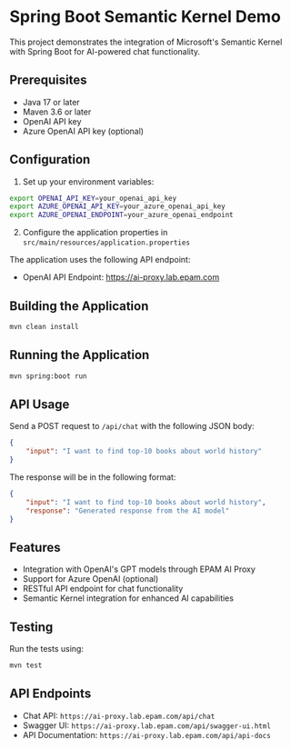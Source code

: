 # Spring Boot Semantic Kernel Demo

This project demonstrates the integration of Microsoft's Semantic Kernel with Spring Boot for AI-powered chat functionality.

## Prerequisites

- Java 17 or later
- Maven 3.6 or later
- OpenAI API key
- Azure OpenAI API key (optional)

## Configuration

1. Set up your environment variables:

```bash
export OPENAI_API_KEY=your_openai_api_key
export AZURE_OPENAI_API_KEY=your_azure_openai_api_key
export AZURE_OPENAI_ENDPOINT=your_azure_openai_endpoint
```

2. Configure the application properties in `src/main/resources/application.properties`

The application uses the following API endpoint:
- OpenAI API Endpoint: https://ai-proxy.lab.epam.com

## Building the Application

```bash
mvn clean install
```

## Running the Application

```bash
mvn spring:boot run
```

## API Usage

Send a POST request to `/api/chat` with the following JSON body:

```json
{
    "input": "I want to find top-10 books about world history"
}
```

The response will be in the following format:

```json
{
    "input": "I want to find top-10 books about world history",
    "response": "Generated response from the AI model"
}
```

## Features

- Integration with OpenAI's GPT models through EPAM AI Proxy
- Support for Azure OpenAI (optional)
- RESTful API endpoint for chat functionality
- Semantic Kernel integration for enhanced AI capabilities

## Testing

Run the tests using:

```bash
mvn test
```

## API Endpoints

- Chat API: `https://ai-proxy.lab.epam.com/api/chat`
- Swagger UI: `https://ai-proxy.lab.epam.com/api/swagger-ui.html`
- API Documentation: `https://ai-proxy.lab.epam.com/api/api-docs` 